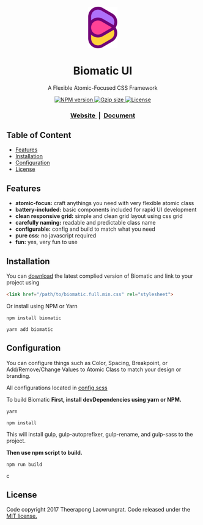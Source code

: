 <p align="center">
  <a href="https://biomatic-ui.com">
  	<img width=15% src="https://raw.githubusercontent.com/BioMaRu/biomatic/readme-resource/readme-images/logo.png">
  </a>
</p>

<h1 align="center">Biomatic UI</h1>
<p align="center">A Flexible Atomic-Focused CSS Framework</p>

<div align="center">
  
  <a href="https://npmjs.org/package/biomatic">
    <img src="https://img.shields.io/npm/v/biomatic.svg?style=flat-square"
      alt="NPM version" />
  </a>
  <a href="#">
    <img src="https://img.shields.io/badge/gzip size-34.7kb-brightgreen.svg?style=flat-square"
      alt="Gzip size" />
  </a>
  <a href="https://github.com/BioMaRu/biomatic/blob/master/LICENSE">
    <img src="https://img.shields.io/badge/license-MIT-blue.svg?style=flat-square"
      alt="License" />
  </a>
</div>

<div align="center">
  <h3>
    <a href="https://biomatic-ui.com">
      Website
    </a>
    <span> &nbsp;|&nbsp; </span>
    <a href="https://biomatic-ui.com/document/introduction">
      Document
    </a>
  </h3>
</div>

## Table of Content
- [Features](#features)
- [Installation](#installation)
- [Configuration](#configuration)
- [License](#license)

## Features
- __atomic-focus:__ craft anythings you need with very flexible atomic class
- __battery-included:__ basic components included for rapid UI development
- __clean responsive grid:__ simple and clean grid layout using css grid
- __carefully naming:__ readable and predictable class name
- __configurable:__ config and build to match what you need 
- __pure css:__ no javascript required
- __fun:__ yes, very fun to use

## Installation
You can [download](https://github.com/BioMaRu/biomatic/releases/download/v0.1.2/biomatic.full.min.css.zip) the latest complied version of Biomatic and link to your project using
```html
<link href="/path/to/biomatic.full.min.css" rel="stylesheet">
```

Or install using NPM or Yarn
```shell
npm install biomatic
```

```shell
yarn add biomatic
```

## Configuration
You can configure things such as Color, Spacing, Breakpoint, or Add/Remove/Change Values to Atomic Class to match your design or branding.

All configurations located in [config.scss](https://github.com/BioMaRu/biomatic/blob/update-readme-build/src/config.scss)

To build Biomatic
__First, install devDependencies using yarn or NPM.__
```shell
yarn
```

```shell
npm install
```
This will install gulp, gulp-autoprefixer, gulp-rename, and gulp-sass to the project.


__Then use npm script to build.__
```shell
npm run build
```
c
## License
Code copyright 2017 Theerapong Laowrungrat. Code released under the <a href="https://github.com/BioMaRu/biomatic/blob/master/LICENSE">MIT license.</a>
